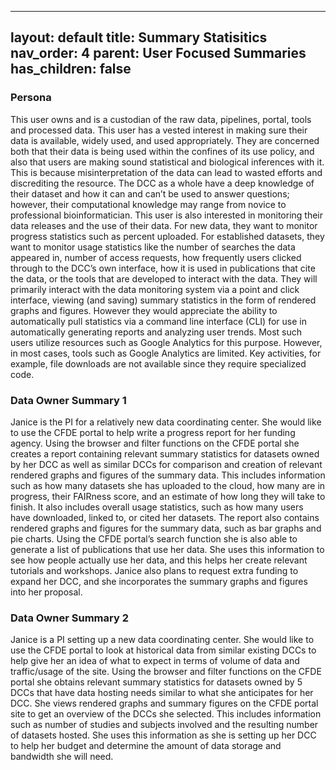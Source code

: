 
---
layout: default
title: Summary Statisitics
nav_order: 4
parent: User Focused Summaries
has_children: false
---

### Persona
This user owns and is a custodian of the raw data, pipelines, portal, tools and processed data. This user has a vested interest in making sure their data is available, widely used, and used appropriately. They are concerned both that their data is being used within the confines of its use policy, and also that users are making sound statistical and biological inferences with it. This is because misinterpretation of the data can lead to wasted efforts and discrediting the resource. The DCC as a whole have a deep knowledge of their dataset and how it can and can’t be used to answer questions; however, their computational knowledge may range from novice to professional bioinformatician. This user is also interested in monitoring their data releases and the use of their data. For new data, they want to monitor progress statistics such as percent uploaded. For established datasets, they want to monitor usage statistics like the number of searches the data appeared in, number of access requests, how frequently users clicked through to the DCC’s own interface, how it is used in publications that cite the data, or the tools that are developed to interact with the data. They will primarily interact with the data monitoring system via a point and click interface, viewing (and saving) summary statistics in the form of rendered graphs and figures. However they would appreciate the ability to automatically pull statistics via a command line interface (CLI) for use in automatically generating reports and analyzing user trends. Most such users utilize resources such as Google Analytics for this purpose. However, in most cases, tools such as Google Analytics are limited. Key activities, for example, file downloads are not available since they require specialized code.

### Data Owner Summary 1
Janice is the PI for a relatively new data coordinating center. She would like to use the CFDE portal to help write a progress report for her funding agency. Using the browser and filter functions on the CFDE portal she creates a report containing relevant summary statistics for datasets owned by her DCC as well as similar DCCs for comparison and creation of relevant rendered graphs and figures of the summary data.  This includes information such as how many datasets she has uploaded to the cloud, how many are in progress, their FAIRness score, and an estimate of how long they will take to finish. It also includes overall usage statistics, such as how many users have downloaded, linked to, or cited her datasets. The report also contains rendered graphs and figures for the summary data, such as bar graphs and pie charts. Using the CFDE portal’s search function she is also able to generate a list of publications that use her data. She uses this information to see how people actually use her data, and this helps her create relevant tutorials and workshops. Janice also plans to request extra funding to expand her DCC, and she incorporates the summary graphs and figures into her proposal.

### Data Owner Summary 2
Janice is a PI setting up a new data coordinating center. She would like to use the CFDE portal to look at historical data from similar existing DCCs to help give her an idea of what to expect in terms of volume of data and traffic/usage of the site. Using the browser and filter functions on the CFDE portal she obtains relevant summary statistics for datasets owned by 5 DCCs that have data hosting needs similar to what she anticipates for her DCC. She views rendered graphs and summary figures on the CFDE portal site to get an overview of the DCCs she selected. This includes information such as number of studies and subjects involved and the resulting number of datasets hosted. She uses this information as she is setting up her DCC to help her budget and determine the amount of data storage and bandwidth she will need.
